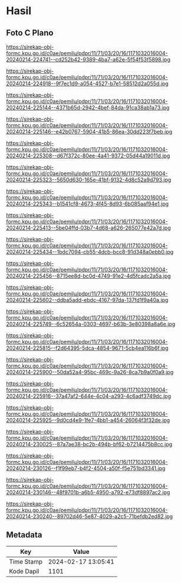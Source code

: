 # Hasil

## Foto C Plano

https://sirekap-obj-formc.kpu.go.id/c0ae/pemilu/pdpr/11/71/03/20/16/1171032016004-20240214-224741--cd252b42-9389-4ba7-a62e-5f54f53f5898.jpg

https://sirekap-obj-formc.kpu.go.id/c0ae/pemilu/pdpr/11/71/03/20/16/1171032016004-20240214-224918--9f7ec1d9-a054-4527-b7e1-58512d2a055d.jpg

https://sirekap-obj-formc.kpu.go.id/c0ae/pemilu/pdpr/11/71/03/20/16/1171032016004-20240214-225144--4371b65d-2942-4bef-84da-91ca38ab1a73.jpg

https://sirekap-obj-formc.kpu.go.id/c0ae/pemilu/pdpr/11/71/03/20/16/1171032016004-20240214-225146--e42b0767-5904-41b5-86ea-30dd223f7beb.jpg

https://sirekap-obj-formc.kpu.go.id/c0ae/pemilu/pdpr/11/71/03/20/16/1171032016004-20240214-225308--d67f372c-80ee-4a41-9372-05d44a19011d.jpg

https://sirekap-obj-formc.kpu.go.id/c0ae/pemilu/pdpr/11/71/03/20/16/1171032016004-20240214-225323--5650d630-165e-41bf-9132-4d8c52a9d793.jpg

https://sirekap-obj-formc.kpu.go.id/c0ae/pemilu/pdpr/11/71/03/20/16/1171032016004-20240214-225343--b1541cf8-4673-4f45-8d93-6b085aaf94e1.jpg

https://sirekap-obj-formc.kpu.go.id/c0ae/pemilu/pdpr/11/71/03/20/16/1171032016004-20240214-225413--5be04ffd-03b7-4d68-a626-265077e42a7d.jpg

https://sirekap-obj-formc.kpu.go.id/c0ae/pemilu/pdpr/11/71/03/20/16/1171032016004-20240214-225434--1bdc7094-cb55-4dcb-bcc8-91d348a0ebb0.jpg

https://sirekap-obj-formc.kpu.go.id/c0ae/pemilu/pdpr/11/71/03/20/16/1171032016004-20240214-225456--8715ee8d-bc0d-4749-91e2-4d5fcadc2a5a.jpg

https://sirekap-obj-formc.kpu.go.id/c0ae/pemilu/pdpr/11/71/03/20/16/1171032016004-20240214-225602--ddba5add-ebdc-4167-97da-137fd1f9a40a.jpg

https://sirekap-obj-formc.kpu.go.id/c0ae/pemilu/pdpr/11/71/03/20/16/1171032016004-20240214-225749--6c52654a-0303-4697-b63b-3e80398a8a6e.jpg

https://sirekap-obj-formc.kpu.go.id/c0ae/pemilu/pdpr/11/71/03/20/16/1171032016004-20240214-225815--f2d64395-5dca-4854-9671-5cb4ea116b6f.jpg

https://sirekap-obj-formc.kpu.go.id/c0ae/pemilu/pdpr/11/71/03/20/16/1171032016004-20240214-225900--50da52a4-95bc-469c-9a26-8ca7b9a0f0a9.jpg

https://sirekap-obj-formc.kpu.go.id/c0ae/pemilu/pdpr/11/71/03/20/16/1171032016004-20240214-225916--37a47af2-644e-4c04-a293-4c6adf3749dc.jpg

https://sirekap-obj-formc.kpu.go.id/c0ae/pemilu/pdpr/11/71/03/20/16/1171032016004-20240214-225925--9d0cd4e9-1fe7-4bb1-a454-26064f3f32de.jpg

https://sirekap-obj-formc.kpu.go.id/c0ae/pemilu/pdpr/11/71/03/20/16/1171032016004-20240214-230025--87a7ae38-bc2b-494b-bf62-b7214475b8cc.jpg

https://sirekap-obj-formc.kpu.go.id/c0ae/pemilu/pdpr/11/71/03/20/16/1171032016004-20240214-230126--f1f99eb7-b4f2-4504-a50f-f5e751bd3341.jpg

https://sirekap-obj-formc.kpu.go.id/c0ae/pemilu/pdpr/11/71/03/20/16/1171032016004-20240214-230146--48f9701b-a6b5-4950-a792-e73df8897ac2.jpg

https://sirekap-obj-formc.kpu.go.id/c0ae/pemilu/pdpr/11/71/03/20/16/1171032016004-20240214-230240--89702d46-5e87-4029-a2c5-71befdb2ed82.jpg


## Metadata

| Key        | Value               |
| ---------- | ------------------- |
| Time Stamp | 2024-02-17 13:05:41 |
| Kode Dapil | 1101                |



